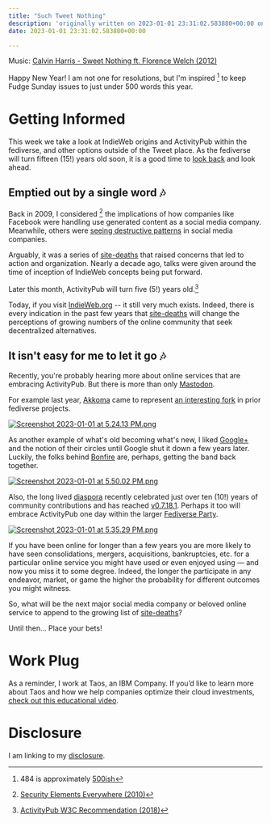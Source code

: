 ```yaml
---
title: "Such Tweet Nothing"
description: 'originally written on 2023-01-01 23:31:02.583880+00:00 on LAMP with vi, WordPress, Jekyll, Gatsby Cloud, Netlify, Revue, Substack, or Buttondown'
date: 2023-01-01 23:31:02.583880+00:00

---
```


Music: [Calvin Harris - Sweet Nothing ft. Florence Welch (2012)](https://www.youtube.com/watch?v=17ozSeGw-fY)

Happy New Year! I am not one for resolutions, but I'm inspired [^0] to keep Fudge Sunday issues to just under 500 words this year.

# Getting Informed

This week we take a look at IndieWeb origins and ActivityPub within the fediverse, and other options outside of the Tweet place. As the fediverse will turn fifteen (15!) years old soon, it is a good time to [look back](https://web.archive.org/web/20130615111045/http://identi.ca/notice/1) and look ahead.

## Emptied out by a single word 🎶

Back in 2009, I considered [^1] the implications of how companies like Facebook were handling use generated content as a social media company. Meanwhile, others were [seeing destructive patterns](https://indieweb.org/history) in social media companies. 

Arguably, it was a series of [site-deaths](https://indieweb.org/site-deaths) that raised concerns that led to action and organization. Nearly a decade ago, talks were given around the time of inception of IndieWeb concepts being put forward.



Later this month, ActivityPub will turn five (5!) years old.[^2] 

Today, if you visit [IndieWeb.org](https://indieweb.org) -- it still very much exists. Indeed, there is every indication in the past few years that [site-deaths](https://indieweb.org/site-deaths) will change the perceptions of growing numbers of the online community that seek decentralized alternatives.

## It isn't easy for me to let it go 🎶

Recently, you're probably hearing more about online services that are embracing ActivityPub. But there is more than only [Mastodon](https://github.com/mastodon/mastodon). 

For example last year, [Akkoma](https://akkoma.social) came to represent [an interesting fork](https://coffee-and-dreams.uk/development/2022/06/24/akkoma.html) in prior fediverse projects.

[![Screenshot 2023-01-01 at 5.24.13 PM.png](https://buttondown-attachments.s3.us-west-2.amazonaws.com/images/d6a7d55c-0bdd-4589-9845-37e2f33316e7.png)](https://akkoma.social)

As another example of what's old becoming what's new, I liked [Google+](https://en.wikipedia.org/wiki/Google%2B) and the notion of their circles until Google shut it down a few years later. Luckily, the folks behind [Bonfire](https://bonfirenetworks.org/posts/introducing\_boundaries/) are, perhaps, getting the band back together.

[![Screenshot 2023-01-01 at 5.50.02 PM.png](https://buttondown-attachments.s3.us-west-2.amazonaws.com/images/f27b38c3-e007-4c7b-a30f-7ad38cb24865.png)](https://github.com/orgs/bonfire-networks/projects/2/views/1)

Also, the long lived [diaspora](https://blog.diasporafoundation.org/74-diaspora-s-10-years-in-community-hands) recently celebrated just over ten (10!) years of community contributions and has reached [v0.7.18.1](https://github.com/diaspora/diaspora/releases/tag/v0.7.18.1). Perhaps it too will embrace ActivityPub one day within the larger [Fediverse Party](https://fediverse.party).

[![Screenshot 2023-01-01 at 5.35.29 PM.png](https://buttondown-attachments.s3.us-west-2.amazonaws.com/images/79de6fce-c1f8-40af-a641-ced245f79e73.png)](https://github.com/diaspora/diaspora/releases/tag/v0.7.18.1)

If you have been online for longer than a few years you are more likely to have seen consolidations, mergers, acquisitions, bankruptcies, etc. for a particular online service you might have used or even enjoyed using — and now you miss it to some degree. Indeed, the longer the participate in any endeavor, market, or game the higher the probability for different outcomes you might witness.

So, what will be the next major social media company or beloved online service to append to the growing list of [site-deaths](https://indieweb.org/site-deaths)?

Until then... Place your bets!

# Work Plug

As a reminder, I work at Taos, an IBM Company. If you’d like to learn more about Taos and how we help companies optimize their cloud investments, [check out this educational video](https://www.youtube.com/watch?v=zYEOCyJdZIg).

# Disclosure

I am linking to my [disclosure](https://jaycuthrell.com/disclosure/).

[^0]: 484 is approximately [500ish](https://500ish.com)

[^1]: [Security Elements Everywhere (2010)](https://fudge.org/archive/security-elements-everywhere)

[^2]: [ActivityPub W3C Recommendation (2018)](https://www.w3.org/TR/activitypub/)